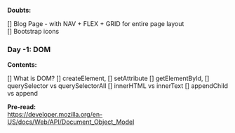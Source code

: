 **Doubts:**

[] Blog Page - with NAV + FLEX + GRID for entire page layout  
[] Bootstrap icons

### Day -1: DOM

**Contents:**

[] What is DOM?
[] createElement,
[] setAttribute
[] getElementById,
[] querySelector vs querySelectorAll
[] innerHTML vs innerText
[] appendChild vs append

**Pre-read:**  
https://developer.mozilla.org/en-US/docs/Web/API/Document_Object_Model
